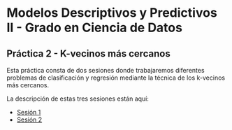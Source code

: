 # Modelos Descriptivos y Predictivos II - Grado en Ciencia de Datos

## Práctica 2 - K-vecinos más cercanos

Esta práctica consta de dos sesiones donde trabajaremos diferentes problemas de clasificación y regresión mediante la técnica de los k-vecinos más cercanos. 

La descripción de estas tres sesiones están aquí:

- [Sesión 1](S1.ipynb "S1")
- [Sesión 2](S2.ipynb "S2")


